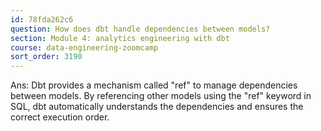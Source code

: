```yaml
---
id: 78fda262c6
question: How does dbt handle dependencies between models?
section: Module 4: analytics engineering with dbt
course: data-engineering-zoomcamp
sort_order: 3190
---
```


Ans: Dbt provides a mechanism called "ref" to manage dependencies between models. By referencing other models using the "ref" keyword in SQL, dbt automatically understands the dependencies and ensures the correct execution order.

